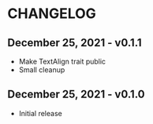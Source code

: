# CHANGELOG

## December 25, 2021 - v0.1.1

- Make TextAlign trait public
- Small cleanup

## December 25, 2021 - v0.1.0

- Initial release
